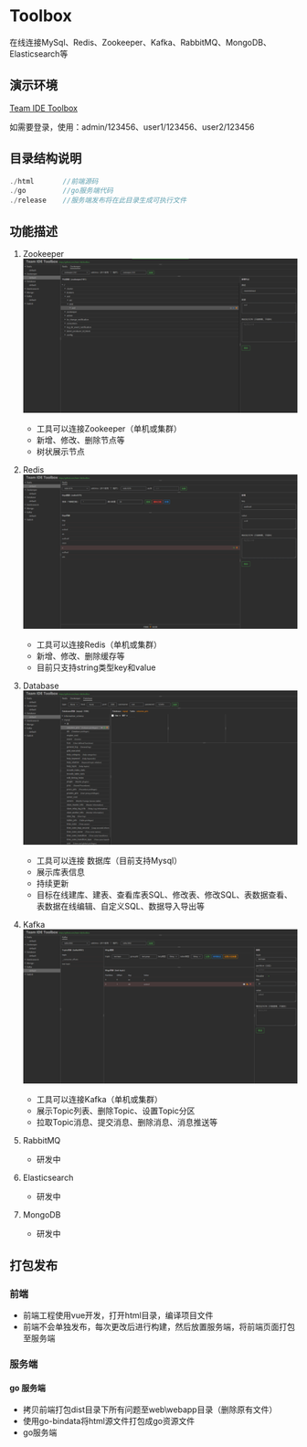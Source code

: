 # Toolbox

在线连接MySql、Redis、Zookeeper、Kafka、RabbitMQ、MongoDB、Elasticsearch等

## 演示环境

[Team IDE Toolbox](https://teamide.com/toolbox/)

如需要登录，使用：admin/123456、user1/123456、user2/123456

## 目录结构说明

```js
./html       //前端源码
./go         //go服务端代码
./release    //服务端发布将在此目录生成可执行文件
```

## 功能描述

1. Zookeeper
![image](doc/images/zookeeper.png)
    * 工具可以连接Zookeeper（单机或集群）
    * 新增、修改、删除节点等
    * 树状展示节点

2. Redis
![image](doc/images/redis.png)
    * 工具可以连接Redis（单机或集群）
    * 新增、修改、删除缓存等
    * 目前只支持string类型key和value

3. Database
![image](doc/images/database.png)
    * 工具可以连接 数据库（目前支持Mysql）
    * 展示库表信息
    * 持续更新
    * 目标在线建库、建表、查看库表SQL、修改表、修改SQL、表数据查看、表数据在线编辑、自定义SQL、数据导入导出等

4. Kafka
![image](doc/images/kafka.png)
    * 工具可以连接Kafka（单机或集群）
    * 展示Topic列表、删除Topic、设置Topic分区
    * 拉取Topic消息、提交消息、删除消息、消息推送等

5. RabbitMQ
    * 研发中
6. Elasticsearch
    * 研发中
7. MongoDB
    * 研发中

## 打包发布

### 前端

* 前端工程使用vue开发，打开html目录，编译项目文件
* 前端不会单独发布，每次更改后进行构建，然后放置服务端，将前端页面打包至服务端

### 服务端

#### go 服务端

* 拷贝前端打包dist目录下所有问题至web\webapp目录（删除原有文件）
* 使用go-bindata将html源文件打包成go资源文件
* go服务端
